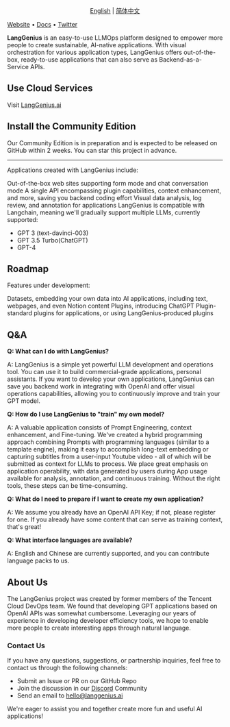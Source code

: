 <p align="center">
  <a href="./README.md">English</a> |
  <a href="./README_CN.md">简体中文</a>
</p>

[Website](http://langgenius.ai) • [Docs](https://docs.langgenius.ai) • [Twitter](https://twitter.com/langgeniusai)

**LangGenius** is an easy-to-use LLMOps platform designed to empower more people to create sustainable, AI-native applications. With visual orchestration for various application types, LangGenius offers out-of-the-box, ready-to-use applications that can also serve as Backend-as-a-Service APIs.


## Use Cloud Services

Visit [LangGenius.ai](http://cloug.langgenius.ai)

## Install the Community Edition

Our Community Edition is in preparation and is expected to be released on GitHub within 2 weeks. You can star this project in advance.

---

Applications created with LangGenius include:

Out-of-the-box web sites supporting form mode and chat conversation mode
A single API encompassing plugin capabilities, context enhancement, and more, saving you backend coding effort
Visual data analysis, log review, and annotation for applications
LangGenius is compatible with Langchain, meaning we'll gradually support multiple LLMs, currently supported:

- GPT 3 (text-davinci-003)
- GPT 3.5 Turbo(ChatGPT)
- GPT-4

## Roadmap

Features under development:

Datasets, embedding your own data into AI applications, including text, webpages, and even Notion content
Plugins, introducing ChatGPT Plugin-standard plugins for applications, or using LangGenius-produced plugins


## Q&A

**Q: What can I do with LangGenius?**

A: LangGenius is a simple yet powerful LLM development and operations tool. You can use it to build commercial-grade applications, personal assistants. If you want to develop your own applications, LangGenius can save you backend work in integrating with OpenAI and offer visual operations capabilities, allowing you to continuously improve and train your GPT model.

**Q: How do I use LangGenius to "train" my own model?**

A: A valuable application consists of Prompt Engineering, context enhancement, and Fine-tuning. We've created a hybrid programming approach combining Prompts with programming languages (similar to a template engine), making it easy to accomplish long-text embedding or capturing subtitles from a user-input Youtube video - all of which will be submitted as context for LLMs to process. We place great emphasis on application operability, with data generated by users during App usage available for analysis, annotation, and continuous training. Without the right tools, these steps can be time-consuming.

**Q: What do I need to prepare if I want to create my own application?**

A: We assume you already have an OpenAI API Key; if not, please register for one. If you already have some content that can serve as training context, that's great!

**Q: What interface languages are available?**

A: English and Chinese are currently supported, and you can contribute language packs to us.

## About Us

The LangGenius project was created by former members of the Tencent Cloud DevOps team. We found that developing GPT applications based on OpenAI APIs was somewhat cumbersome. Leveraging our years of experience in developing developer efficiency tools, we hope to enable more people to create interesting apps through natural language.

### Contact Us

If you have any questions, suggestions, or partnership inquiries, feel free to contact us through the following channels:

- Submit an Issue or PR on our GitHub Repo
- Join the discussion in our [Discord](https://discord.gg/AhzKf7dNgk) Community
- Send an email to hello@langgenius.ai

We're eager to assist you and together create more fun and useful AI applications!
